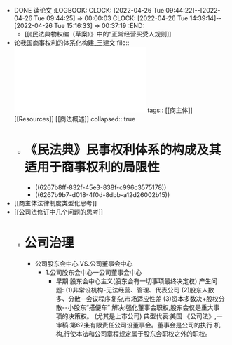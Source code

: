 - DONE 读论文
  :LOGBOOK:
  CLOCK: [2022-04-26 Tue 09:44:22]--[2022-04-26 Tue 09:44:25] =>  00:00:03
  CLOCK: [2022-04-26 Tue 14:39:14]--[2022-04-26 Tue 15:16:33] =>  00:37:19
  :END:
	- [[《民法典物权编（草案）》中的“正常经营买受人规则]]
- 论我国商事权利的体系化构建_王建文
  file:: ![论我国商事权利的体系化构建_王建文.pdf](../assets/论我国商事权利的体系化构建_王建文_1650960684973_0.pdf)
  tags:: [[商主体]] [[Resources]] [[商法概述]]
  collapsed:: true
	- # 《民法典》民事权利体系的构成及其适用于商事权利的局限性
		- ((6267b8ff-832f-45e3-838f-c996c3575178))
		- ((6267b9b7-d018-4f0d-8dbb-a12d26002b15))
- [[商主体法律制度类型化思考]]
- [[公司法修订中几个问题的思考]]
	- # 公司治理
		- 公司股东会中心 VS.公司董事会中心
			- 1.公司股东会中心一公司董事会中心
				- 早期:股东会中心主义(股东会有一切事项最终决定权)
				  产生问题:
				  (1)非常设机构-无法经营、管理、代表公司
				  (2)股东人数多、分散--会议程序复杂,市场适应性差
				  (3)资本多数决+股权分散--小股东“搭便车”
				  解决:强化董事会职权,股东会仅是重大事项的决策权。
				  (尤其是上市公司)
				  典型代表:美国
				  《公司法》,一审稿:第62条有限责任公司设董事会。董事会是公司的执行
				  机构,行使本法和公司章程规定属于股东会职权之外的职权。